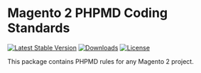 Magento 2 PHPMD Coding Standards
===

[![Latest Stable Version](https://img.shields.io/packagist/v/ainnomix/magento2-quality-phpmd.svg?style=flat-square)](https://packagist.org/packages/ainnomix/magento2-quality-phpmd)
[![Downloads](https://img.shields.io/packagist/dt/ainnomix/ainnomix/magento2-quality-phpmd.svg?style=flat-square)](https://packagist.org/packages/ainnomix/magento2-quality-phpmd)
[![License](https://img.shields.io/packagist/l/ainnomix/ainnomix/magento2-quality-phpmd.svg?label=license&style=flat-square)](LICENSE.md)

This package contains PHPMD rules for any Magento 2 project.
